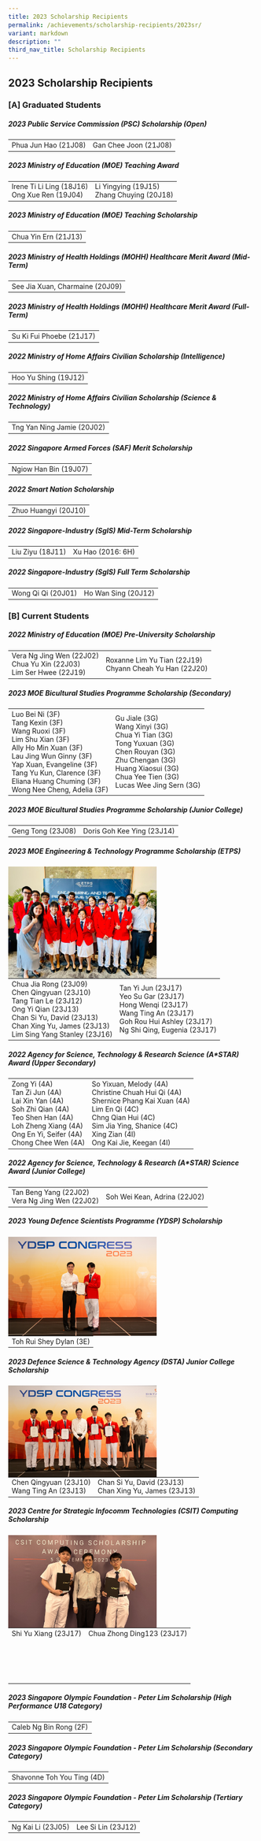 ```yaml
---
title: 2023 Scholarship Recipients
permalink: /achievements/scholarship-recipients/2023sr/
variant: markdown
description: ""
third_nav_title: Scholarship Recipients
---
```

## 2023 Scholarship Recipients

### [A] Graduated Students

##### 2023 Public Service Commission (PSC) Scholarship (Open)

|  |  |
|---|---|
| Phua Jun Hao (21J08) <br> | Gan Chee Joon (21J08) <br> |  
  
##### 2023 Ministry of Education (MOE) Teaching Award  

|  |  |
|---|---|
| Irene Ti Li Ling (18J16) <br> Ong Xue Ren (19J04) |  Li Yingying (19J15) <br> Zhang Chuying (20J18) <br> |  
  
##### 2023 Ministry of Education (MOE) Teaching Scholarship 

|  |
|---|
| Chua Yin Ern (21J13) <br> |  
  
##### 2023 Ministry of Health Holdings (MOHH) Healthcare Merit Award (Mid-Term)

|  |
|---|
| See Jia Xuan, Charmaine (20J09) <br> |  
  
##### 2023 Ministry of Health Holdings (MOHH) Healthcare Merit Award (Full-Term)

|  |
|---|
| Su Ki Fui Phoebe (21J17) <br> |  
  
##### 2022 Ministry of Home Affairs Civilian Scholarship (Intelligence) 

|  |
|---|
| Hoo Yu Shing (19J12) <br> |  
  
##### 2022 Ministry of Home Affairs Civilian Scholarship (Science &amp; Technology)

|  |
|---|
| Tng Yan Ning Jamie (20J02) <br> |
  
##### 2022 Singapore Armed Forces (SAF) Merit Scholarship

|  |
|---|
| Ngiow Han Bin (19J07) <br> |
  
##### 2022 Smart Nation Scholarship

|  |
|---|
| Zhuo Huangyi (20J10) <br> |
  
##### 2022 Singapore-Industry (SgIS) Mid-Term Scholarship

|  |  |
|---|---|
| Liu Ziyu (18J11) <br> | Xu Hao (2016: 6H) <br> |  
  
##### 2022 Singapore-Industry (SgIS) Full Term Scholarship

|  |  |
|---|---|
| Wong Qi Qi (20J01) <br> | Ho Wan Sing (20J12) <br> |

### [B] Current Students

##### 2022 Ministry of Education (MOE) Pre-University Scholarship  

|  |  |
|---|---|
| Vera Ng Jing Wen (22J02) <br> Chua Yu Xin (22J03) <br> Lim Ser Hwee (22J19) <br> | Roxanne Lim Yu Tian (22J19) <br> Chyann Cheah Yu Han (22J20) <br> |

##### 2023 MOE Bicultural Studies Programme Scholarship (Secondary)  

|  |  |
|---|---|
| Luo Bei Ni (3F) <br> Tang Kexin (3F) <br> Wang Ruoxi (3F) <br> Lim Shu Xian (3F) <br> Ally Ho Min Xuan (3F) <br> Lau Jing Wun Ginny (3F) <br> Yap Xuan, Evangeline (3F) <br> Tang Yu Kun, Clarence (3F) <br> Eliana Huang Chuming (3F) <br> Wong Nee Cheng, Adelia (3F) <br> | Gu Jiale (3G) <br> Wang Xinyi (3G) <br> Chua Yi Tian (3G) <br> Tong Yuxuan (3G) <br> Chen Rouyan (3G) <br> Zhu Chengan (3G) <br> Huang Xiaosui (3G) <br> Chua Yee Tien (3G) <br> Lucas Wee Jing Sern (3G) <br> |  
  
##### 2023 MOE Bicultural Studies Programme Scholarship (Junior College)  

|  |  |
|---|---|
| Geng Tong (23J08) <br> | Doris Goh Kee Ying (23J14) <br> |

##### 2023 MOE Engineering &amp; Technology Programme Scholarship (ETPS)

<img src="/images/2023/Achievements/2023_MOE_ETPS.JPG" style="width:60%" align="left">

|  |  |
|---|---|
| Chua Jia Rong (23J09) <br> Chen Qingyuan (23J10) <br> Tang Tian Le (23J12) <br> Ong Yi Qian (23J13) <br> Chan Si Yu, David (23J13) <br> Chan Xing Yu, James (23J13) <br> Lim Sing Yang Stanley (23J16) <br> | Tan Yi Jun (23J17) <br> Yeo Su Gar (23J17) <br> Hong Wenqi (23J17) <br> Wang Ting An (23J17) <br> Goh Rou Hui Ashley (23J17) <br> Ng Shi Qing, Eugenia (23J17) <br> |

##### 2022 Agency for Science, Technology &amp; Research Science (A*STAR) Award (Upper Secondary)

|  |  |
|---|---|
| Zong Yi (4A) <br> Tan Zi Jun (4A) <br> Lai Xin Yan (4A) <br> Soh Zhi Qian (4A) <br> Teo Shen Han (4A) <br> Loh Zheng Xiang (4A) <br> Ong En Yi, Seifer (4A) <br> Chong Chee Wen (4A) <br> | So Yixuan, Melody (4A) <br> Christine Chuah Hui Qi (4A) <br> Shernice Phang Kai Xuan (4A) <br> Lim En Qi (4C) <br> Chng Qian Hui (4C) <br> Sim Jia Ying, Shanice (4C) <br> Xing Zian (4I) <br> Ong Kai Jie, Keegan (4I) <br> |

##### 2022 Agency for Science, Technology &amp; Research (A*STAR) Science Award (Junior College)

|  |  |
|---|---|
| Tan Beng Yang (22J02) <br> Vera Ng Jing Wen (22J02) <br> | Soh Wei Kean, Adrina (22J02) <br> |

##### 2023 Young Defence Scientists Programme (YDSP) Scholarship

<img src="/images/2023/Achievements/2023_YDSP_Scholarship.jpg" style="width:60%" align="left"> <br>

|  |
|---|
| Toh Rui Shey Dylan (3E) <br> | <br>

##### 2023 Defence Science &amp; Technology Agency (DSTA) Junior College Scholarship

<img src="/images/2023/Achievements/2023_DSTA_Scholarship.jpg" style="width:60%" align="left"> <br>

|  |  |
|---|---|
| Chen Qingyuan (23J10) <br> Wang Ting An (23J13) <br> | Chan Si Yu, David (23J13) <br> Chan Xing Yu, James (23J13) <br> |

##### 2023 Centre for Strategic Infocomm Technologies (CSIT) Computing Scholarship

<img src="/images/2023/Achievements/2023_CSIT_Scholarship.JPG" style="width:60%" align="left">

|  |  |
|---|---|
| Shi Yu Xiang (23J17) <br> | Chua Zhong Ding123 (23J17) <br> |
| <br> | <br> |
| <br> | <br> |
| <br> | <br> |
| <br> | <br> |

##### 2023 Singapore Olympic Foundation - Peter Lim Scholarship (High Performance U18 Category)  

|  |
|---|
| Caleb Ng Bin Rong (2F) <br> |

##### 2023 Singapore Olympic Foundation - Peter Lim Scholarship (Secondary Category)  

|  |
|---|
| Shavonne Toh You Ting (4D) <br> |  
  
##### 2023 Singapore Olympic Foundation - Peter Lim Scholarship (Tertiary Category)  

|  |  |
|---|---|
| Ng Kai Li (23J05) <br> | Lee Si Lin (23J12) <br> |